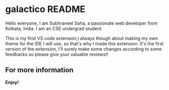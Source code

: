 # galactico README

Hello everyone, I am Subhraneel Saha, a passionate web developer from Kolkata, India.
I am an CSE undergrad student.

This is my first VS code extension,I always though about making my own theme for the IDE I will use, so that's why I made this extension. It's the first version of the extension, I'll surely make some changes according to some feedbacks so please give your valuable reviews!!

## For more information


**Enjoy!**
